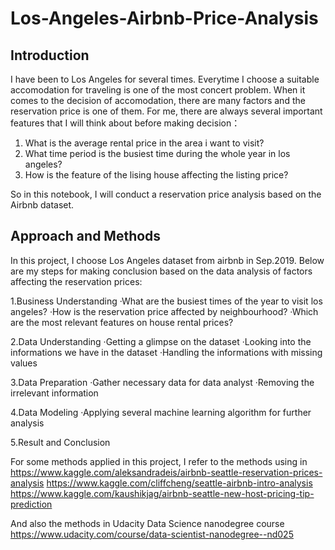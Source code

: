 # Los-Angeles-Airbnb-Price-Analysis

## Introduction
I have been to Los Angeles for several times. Everytime I choose a suitable accomodation for traveling is one of the most concert problem. When it comes to the decision of accomodation, there are many factors and the reservation price is one of them. For me, there are always several important features that I will think about before making decision：

1. What is the average rental price in the area i want to visit?
2. What time period is the busiest time during the whole year in los angeles?
3. How is the feature of the lising house affecting the listing price?

So in this notebook, I will conduct a reservation price analysis based on the Airbnb dataset.

## Approach and Methods
In this project, I choose Los Angeles dataset from airbnb in Sep.2019.
Below are my steps for making conclusion based on the data analysis of factors affecting the reservation prices:

1.Business Understanding
·What are the busiest times of the year to visit los angeles?
·How is the reservation price affected by neighbourhood?
·Which are the most relevant features on house rental prices?

2.Data Understanding
·Getting a glimpse on the dataset
·Looking into the informations we have in the dataset
·Handling the informations with missing values

3.Data Preparation
·Gather necessary data for data analyst
·Removing the irrelevant information

4.Data Modeling
·Applying several machine learning algorithm for further analysis

5.Result and Conclusion

For some methods applied in this project, I refer to the methods using in
https://www.kaggle.com/aleksandradeis/airbnb-seattle-reservation-prices-analysis
https://www.kaggle.com/cliffcheng/seattle-airbnb-intro-analysis
https://www.kaggle.com/kaushikjag/airbnb-seattle-new-host-pricing-tip-prediction

And also the methods in Udacity Data Science nanodegree course
https://www.udacity.com/course/data-scientist-nanodegree--nd025

